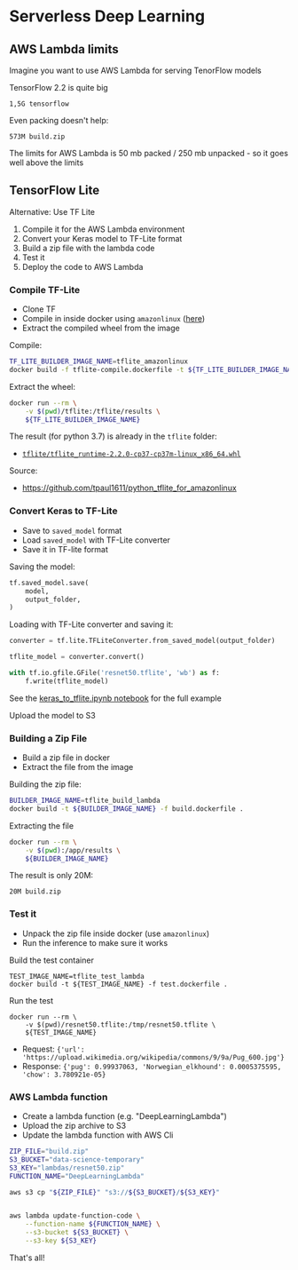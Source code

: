 # Serverless Deep Learning

## AWS Lambda limits

Imagine you want to use AWS Lambda for serving TenorFlow models

TensorFlow 2.2 is quite big

```
1,5G tensorflow
```
Even packing doesn't help:

```
573M build.zip
```

The limits for AWS Lambda is 50 mb packed / 250 mb unpacked - so it goes well above the limits



## TensorFlow Lite

Alternative: Use TF Lite

1. Compile it for the AWS Lambda environment
2. Convert your Keras model to TF-Lite format
3. Build a zip file with the lambda code
4. Test it
5. Deploy the code to AWS Lambda


### Compile TF-Lite

* Clone TF 
* Compile in inside docker using `amazonlinux` ([here](https://github.com/alexeygrigorev/serverless-deep-learning/blob/master/tflite-compile.dockerfile))
* Extract the compiled wheel from the image


Compile:
```bash
TF_LITE_BUILDER_IMAGE_NAME=tflite_amazonlinux
docker build -f tflite-compile.dockerfile -t ${TF_LITE_BUILDER_IMAGE_NAME} .
```

Extract the wheel:
```bash
docker run --rm \
    -v $(pwd)/tflite:/tflite/results \
    ${TF_LITE_BUILDER_IMAGE_NAME}
```

The result (for python 3.7) is already in the `tflite` folder: 

* [`tflite/tflite_runtime-2.2.0-cp37-cp37m-linux_x86_64.whl`](https://github.com/alexeygrigorev/serverless-deep-learning/blob/master/tflite/tflite_runtime-2.2.0-cp37-cp37m-linux_x86_64.whl)



Source:

* https://github.com/tpaul1611/python_tflite_for_amazonlinux


### Convert Keras to TF-Lite

* Save to `saved_model` format
* Load `saved_model` with TF-Lite converter
* Save it in TF-lite format


Saving the model:
```python
tf.saved_model.save(
    model, 
    output_folder,
)
```

Loading with TF-Lite converter and saving it:

```python
converter = tf.lite.TFLiteConverter.from_saved_model(output_folder)

tflite_model = converter.convert()

with tf.io.gfile.GFile('resnet50.tflite', 'wb') as f:
    f.write(tflite_model)
```

See the [keras_to_tflite.ipynb notebook](https://github.com/alexeygrigorev/serverless-deep-learning/blob/master/keras_to_tflite.ipynb) for the full example

Upload the model to S3 


### Building a Zip File 

* Build a zip file in docker
* Extract the file from the image

Building the zip file:
```bash
BUILDER_IMAGE_NAME=tflite_build_lambda
docker build -t ${BUILDER_IMAGE_NAME} -f build.dockerfile .
```

Extracting the file

```bash
docker run --rm \
    -v $(pwd):/app/results \
    ${BUILDER_IMAGE_NAME}
```

The result is only 20M:
```
20M build.zip
```

### Test it

* Unpack the zip file inside docker (use `amazonlinux`)
* Run the inference to make sure it works


Build the test container
```
TEST_IMAGE_NAME=tflite_test_lambda
docker build -t ${TEST_IMAGE_NAME} -f test.dockerfile .
```

Run the test
```
docker run --rm \
    -v $(pwd)/resnet50.tflite:/tmp/resnet50.tflite \
    ${TEST_IMAGE_NAME}
```

* Request: `{'url': 'https://upload.wikimedia.org/wikipedia/commons/9/9a/Pug_600.jpg'}`
* Response: `{'pug': 0.99937063, 'Norwegian_elkhound': 0.0005375595, 'chow': 3.780921e-05}`



### AWS Lambda function

* Create a lambda function (e.g. "DeepLearningLambda")
* Upload the zip archive to S3
* Update the lambda function with AWS Cli

```bash
ZIP_FILE="build.zip"
S3_BUCKET="data-science-temporary"
S3_KEY="lambdas/resnet50.zip"
FUNCTION_NAME="DeepLearningLambda"

aws s3 cp "${ZIP_FILE}" "s3://${S3_BUCKET}/${S3_KEY}"


aws lambda update-function-code \
    --function-name ${FUNCTION_NAME} \
    --s3-bucket ${S3_BUCKET} \
    --s3-key ${S3_KEY}
```

That's all! 
